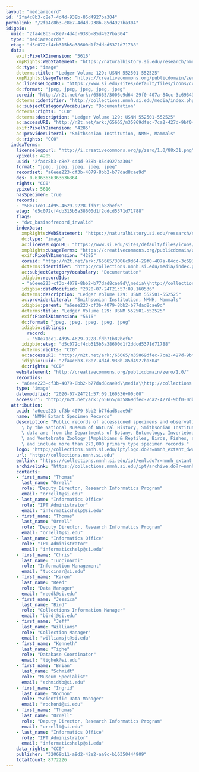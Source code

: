 ```yaml
---
layout: "mediarecord"
id: "2fa4c8b3-c8e7-4d4d-938b-85d4927ba304"
permalink: "/2fa4c8b3-c8e7-4d4d-938b-85d4927ba304"
idigbio:
  uuid: "2fa4c8b3-c8e7-4d4d-938b-85d4927ba304"
  type: "mediarecords"
  etag: "d5c072cf4cb315b5a38600d1f2ddcd5371d71788"
  data:
    exif:PixelXDimension: "5616"
    xmpRights:WebStatement: "https://naturalhistory.si.edu/research/nmnh-collections/museum-collections-policies"
    dc:type: "image"
    dcterms:title: "Ledger Volume 129: USNM 552501-552525"
    xmpRights:UsageTerms: "https://creativecommons.org/publicdomain/zero/1.0/"
    ac:licenseLogoURL: "https://www.si.edu/sites/default/files/icons/cc0.svg"
    dc:format: "jpeg, jpeg, jpeg, jpeg, jpeg"
    coreid: "http://n2t.net/ark:/65665/3006c9d64-29f0-407a-84cc-3c69343fdd7f"
    dcterms:identifier: "http://collections.nmnh.si.edu/media/index.php?irn=14124051"
    ac:subjectCategoryVocabulary: "Documentation"
    dcterms:rights: "CC0"
    dcterms:description: "Ledger Volume 129: USNM 552501-552525"
    ac:accessURI: "http://n2t.net/ark:/65665/m35869dfec-7ca2-427d-9bf0-0db8742bce99"
    exif:PixelYDimension: "4285"
    ac:providerLiteral: "Smithsonian Institution, NMNH, Mammals"
    dc:rights: "CC0"
  indexTerms:
    licenselogourl: "http://i.creativecommons.org/p/zero/1.0/88x31.png"
    xpixels: 4285
    uuid: "2fa4c8b3-c8e7-4d4d-938b-85d4927ba304"
    format: "jpeg, jpeg, jpeg, jpeg, jpeg"
    recordset: "a6eee223-cf3b-4079-8bb2-b77dad8cae9d"
    dqs: 0.6363636363636364
    rights: "CC0"
    ypixels: 5616
    hasSpecimen: true
    records:
    - "58e71ce1-4d95-4629-9228-fdb71b82bef6"
    etag: "d5c072cf4cb315b5a38600d1f2ddcd5371d71788"
    flags:
    - "dwc_basisofrecord_invalid"
    indexData:
      xmpRights:WebStatement: "https://naturalhistory.si.edu/research/nmnh-collections/museum-collections-policies"
      dc:type: "image"
      ac:licenseLogoURL: "https://www.si.edu/sites/default/files/icons/cc0.svg"
      xmpRights:UsageTerms: "https://creativecommons.org/publicdomain/zero/1.0/"
      exif:PixelYDimension: "4285"
      coreid: "http://n2t.net/ark:/65665/3006c9d64-29f0-407a-84cc-3c69343fdd7f"
      dcterms:identifier: "http://collections.nmnh.si.edu/media/index.php?irn=14124051"
      ac:subjectCategoryVocabulary: "Documentation"
      idigbio:recordIds:
      - "a6eee223-cf3b-4079-8bb2-b77dad8cae9d\\media\\http://collections.nmnh.si.edu/media/index.php?irn=14124051"
      idigbio:dateModified: "2020-07-24T21:57:09.160536"
      dcterms:description: "Ledger Volume 129: USNM 552501-552525"
      ac:providerLiteral: "Smithsonian Institution, NMNH, Mammals"
      idigbio:parent: "a6eee223-cf3b-4079-8bb2-b77dad8cae9d"
      dcterms:title: "Ledger Volume 129: USNM 552501-552525"
      exif:PixelXDimension: "5616"
      dc:format: "jpeg, jpeg, jpeg, jpeg, jpeg"
      idigbio:siblings:
        record:
        - "58e71ce1-4d95-4629-9228-fdb71b82bef6"
      idigbio:etag: "d5c072cf4cb315b5a38600d1f2ddcd5371d71788"
      dcterms:rights: "CC0"
      ac:accessURI: "http://n2t.net/ark:/65665/m35869dfec-7ca2-427d-9bf0-0db8742bce99"
      idigbio:uuid: "2fa4c8b3-c8e7-4d4d-938b-85d4927ba304"
      dc:rights: "CC0"
    webstatement: "http://creativecommons.org/publicdomain/zero/1.0/"
    recordids:
    - "a6eee223-cf3b-4079-8bb2-b77dad8cae9d\\media\\http://collections.nmnh.si.edu/media/index.php?irn=14124051"
    type: "image"
    datemodified: "2020-07-24T21:57:09.160536+00:00"
    accessuri: "http://n2t.net/ark:/65665/m35869dfec-7ca2-427d-9bf0-0db8742bce99"
  attribution:
    uuid: "a6eee223-cf3b-4079-8bb2-b77dad8cae9d"
    name: "NMNH Extant Specimen Records"
    description: "Public records of accessioned specimens and observations curated\
      \ by the National Museum of Natural History, Smithsonian Institution. These\
      \ data are from the Departments of Botany, Entomology, Invertebrate Zoology\
      \ and Vertebrate Zoology (Amphibians & Reptiles, Birds, Fishes, and Mammals)\
      \ and include more than 270,000 primary type specimen records."
    logo: "http://collections.nmnh.si.edu/ipt/logo.do?r=nmnh_extant_dwc-a"
    url: "http://collections.nmnh.si.edu"
    emllink: "https://collections.nmnh.si.edu/ipt/eml.do?r=nmnh_extant_dwc-a"
    archivelink: "https://collections.nmnh.si.edu/ipt/archive.do?r=nmnh_extant_dwc-a"
    contacts:
    - first_name: "Thomas"
      last_name: "Orrell"
      role: "Deputy Director, Research Informatics Program"
      email: "orrellt@si.edu"
    - last_name: "Informatics Office"
      role: "IPT Administrator"
      email: "informaticshelp@si.edu"
    - first_name: "Thomas"
      last_name: "Orrell"
      role: "Deputy Director, Research Informatics Program"
      email: "orrellt@si.edu"
    - last_name: "Informatics Office"
      role: "IPT Administrator"
      email: "informaticshelp@si.edu"
    - first_name: "Chris"
      last_name: "Tuccinardi"
      role: "Information Management"
      email: "tuccinar@si.edu"
    - first_name: "Karen"
      last_name: "Reed"
      role: "Data Manager"
      email: "reedk@si.edu"
    - first_name: "Jessica"
      last_name: "Bird"
      role: "Collections Information Manager"
      email: "birdj@si.edu"
    - first_name: "Jeff"
      last_name: "Williams"
      role: "Collection Manager"
      email: "williamsjt@si.edu"
    - first_name: "Kenneth"
      last_name: "Tighe"
      role: "Database Coordinator"
      email: "tighek@si.edu"
    - first_name: "Brian"
      last_name: "Schmidt"
      role: "Museum Specialist"
      email: "schmidtb@si.edu"
    - first_name: "Ingrid"
      last_name: "Rochon"
      role: "Scientific Data Manager"
      email: "rochoni@si.edu"
    - first_name: "Thomas"
      last_name: "Orrell"
      role: "Deputy Director, Research Informatics Program"
      email: "orrellt@si.edu"
    - last_name: "Informatics Office"
      role: "IPT Administrator"
      email: "informaticshelp@si.edu"
    data_rights: "CC0"
    publisher: "32069b11-a9d2-42e2-aa9c-b16350444909"
    totalCount: 8772226
---
```

